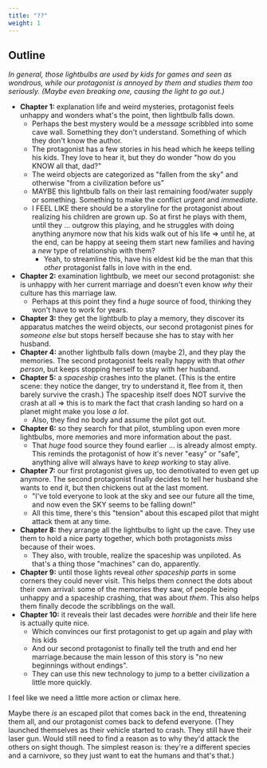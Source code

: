 ```yaml
---
title: "??"
weight: 1
---
```




## Outline

_In general, those lightbulbs are used by kids for games and seen as wondrous, while our protagonist is annoyed by them and studies them too seriously. (Maybe even breaking one, causing the light to go out.)_

* **Chapter 1:** explanation life and weird mysteries, protagonist feels unhappy and wonders what's the point, then lightbulb falls down.
	* Perhaps the best mystery would be a _message_ scribbled into some cave wall. Something they don't understand. Something of which they don't know the author.
	* The protagonist has a few stories in his head which he keeps telling his kids. They love to hear it, but they do wonder "how do you KNOW all that, dad?"
	* The weird objects are categorized as "fallen from the sky" and otherwise "from a civilization before us"
	* MAYBE this lightbulb falls on their last remaining food/water supply or something. Something to make the conflict _urgent_ and _immediate_.
	* I FEEL LIKE there should be a storyline for the protagonist about realizing his children are grown up. So at first he plays with them, until they ... outgrow this playing, and he struggles with doing anything anymore now that his kids walk out of his life => until he, at the end, can be happy at seeing them start new families and having a _new_ type of relationship with them?
		* Yeah, to streamline this, have his eldest kid be the man that this _other_ protagonist falls in love with in the end.
* **Chapter 2:** examination lightbulb, we meet our second protagonist: she is unhappy with her current marriage and doesn't even know _why_ their culture has this marriage law.
  * Perhaps at this point they find a _huge_ source of food, thinking they won't have to work for years.
* **Chapter 3:** they get the lightbulb to play a memory, they discover its apparatus matches the weird objects, our second protagonist pines for _someone else_ but stops herself because she has to stay with her husband.
* **Chapter 4:** another lightbulb falls down (maybe 2), and they play the memories. The second protagonist feels really happy with that _other person_, but keeps stopping herself to stay with her husband.
* **Chapter 5:** a _spaceship_ crashes into the planet. (This is the entire scene: they notice the danger, try to understand it, flee from it, then barely survive the crash.) The spaceship itself does NOT survive the crash at all => this is to mark the fact that crash landing so hard on a planet might make you lose _a lot_.
	* Also, they find no body and assume the pilot got out.
* **Chapter 6:** so they search for that pilot, stumbling upon even more lightbulbs, more memories and more information about the past.
  * That _huge_ food source they found earlier ... is already almost empty. This reminds the protagonist of how it's never "easy" or "safe", anything alive will always have to _keep working_ to stay alive.
* **Chapter 7:** our first protagonist gives up, too demotivated to even get up anymore. The second protagonist finally decides to tell her husband she wants to end it, but then chickens out at the last moment.
    * "I've told everyone to look at the sky and see our future all the time, and now even the SKY seems to be falling down!"
	* All this time, there's this "tension" about this escaped pilot that might attack them at any time.
* **Chapter 8:** they arrange all the lightbulbs to light up the cave. They use them to hold a nice party together, which both protagonists _miss_ because of their woes. 
	* They also, with trouble, realize the spaceship was unpiloted. As that's a thing those "machines" can do, apparently.
* **Chapter 9:** until those lights reveal _other spaceship parts_ in some corners they could never visit. This helps them connect the dots about their own arrival: some of the memories they saw, of people being unhappy and a spaceship crashing, that was about _them_. This also helps them finally decode the scribblings on the wall.
* **Chapter 10:** it reveals their last decades were _horrible_ and their life here is actually quite nice.
	* Which convinces our first protagonist to get up again and play with his kids
	* And our second protagonist to finally tell the truth and end her marriage.because the main lesson of this story is "no new beginnings without endings".
	* They can use this new technology to jump to a better civilization a little more quickly.

I feel like we need a little more action or climax here. 

Maybe there _is_ an escaped pilot that comes back in the end, threatening them all, and our protagonist comes back to defend everyone. (They launched themselves as their vehicle started to crash. They still have their laser gun. Would still need to find a reason as to why they'd attack the others on sight though. The simplest reason is: they're a different species and a carnivore, so they just want to eat the humans and that's that.)